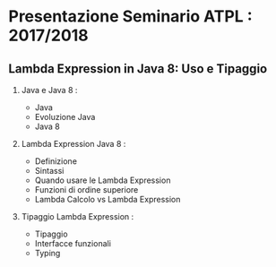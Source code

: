 # Presentazione Seminario ATPL : 2017/2018

## Lambda Expression in Java 8: Uso e Tipaggio

1. Java e Java 8 :

    * Java
    * Evoluzione Java
    * Java 8
    
2. Lambda Expression Java 8 :

    * Definizione
    * Sintassi
    * Quando usare le Lambda Expression
    * Funzioni di ordine superiore
    * Lambda Calcolo vs Lambda Expression

3. Tipaggio Lambda Expression :

    * Tipaggio
    * Interfacce funzionali
    * Typing
